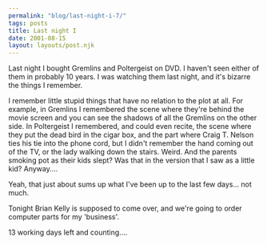 ```yaml
---
permalink: "blog/last-night-i-7/"
tags: posts
title: Last night I
date: 2001-08-15
layout: layouts/post.njk
---
```


Last night I bought Gremlins and Poltergeist on DVD. I haven't seen either of them in probably 10 years. I was watching them last night, and it's bizarre the things I remember.

I remember little stupid things that have no relation to the plot at all. For example, in Gremlins I remembered the scene where they're behind the movie screen and you can see the shadows of all the Gremlins on the other side. In Poltergeist I remembered, and could even recite, the scene where they put the dead bird in the cigar box, and the part where Craig T. Nelson ties his tie into the phone cord, but I didn't remember the hand coming out of the TV, or the lady walking down the stairs. Weird. And the parents smoking pot as their kids slept? Was that in the version that I saw as a little kid? Anyway....

Yeah, that just about sums up what I've been up to the last few days... not much. 

Tonight Brian Kelly is supposed to come over, and we're going to order computer parts for my 'business'. 

13 working days left and counting....